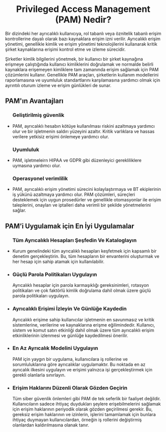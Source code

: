 <h1 align=center> Privileged Access Management (PAM) Nedir? </h1>
Bir dizindeki her ayrıcalıklı kullanıcıya, rol tabanlı veya öznitelik tabanlı erişim kontrollerine dayalı olarak bazı kaynaklara erişim izni verilir. 
Ayrıcalıklı erişim yönetimi, genellikle kimlik ve erişim yönetimi teknolojilerini kullanarak kritik şirket kaynaklarına erişimi kontrol etme ve izleme sürecidir.
<p></p>

Şirketler kimlik bilgilerini yönetmek, bir kullanıcı bir şirket kaynağına erişmeye çalıştığında kullanıcı kimliklerini doğrulamak ve normalde belirli kaynaklara erişemeyen kimliklere tam zamanında erişim sağlamak için PAM çözümlerini kullanır. 
Genellikle PAM araçları, şirketlerin kullanım modellerini raporlamasına ve uyumluluk standartlarını karşılamasına yardımcı olmak için ayrıntılı oturum izleme ve erişim günlükleri de sunar.

<h2> PAM'ın Avantajları </h2>

<ul> <h3> Geliştirilmiş güvenlik  </h3>

<li> PAM, ayrıcalıklı hesabın kötüye kullanılması riskini azaltmaya yardımcı olur ve bir işletmenin saldırı yüzeyini azaltır. Kritik varlıklara ve hassas verilere yetkisiz erişimi önlemeye yardımcı olur.
 </li>

</ul>

<ul> <h3> Uyumluluk  </h3>

<li> PAM, işletmeleirn HIPAA ve GDPR gibi düzenleyici gerekliliklere uymasına yardımcı olur. </li>

</ul>

<ul> <h3> Operasyonel verimlilik  </h3>

<li> PAM, ayrıcalıklı erişim yönetimi sürecini kolaylaştırmaya ve BT ekiplerinin iş yükünü azaltmaya yardımcı olur. 
  PAM çözümleri, süreçleri desteklemek için uygun prosedürler ve genellikle otomasyonlar ile erişim taleplerini, onayları ve iptalleri daha verimli bir şekilde yönetmelerini sağlar. </li>

</ul>

<h2> PAM’i Uygulamak için En İyi Uygulamalar </h2>

<ul> <h3> Tüm Ayrıcalıklı Hesapları Şeşfedin Ve Kataloglayın  </h3>

<li> Kurum genelindeki tüm ayrıcalıklı hesapları keşfetmek için kapsamlı bir denetim gerçekleştirin. Bu, tüm hesapların bir envanterini oluşturmak ve her hesap için sahip atamak için kullanılabilir. </li>

</ul>

<ul> <li> <h3> Güçlü Parola Politikaları Uygulayın  </h3> Ayrıcalıklı hesaplar için parola karmaşıklığı gereksinimleri, rotasyon politikaları ve çok faktörlü kimlik doğrulama dahil olmak üzere güçlü parola politikaları uygulayın. </li>

</ul>

<ul> <li> <h3> Ayrıcalıklı Erişimi İzleyin Ve Günlüğe Kaydedin  </h3> Ayrıcalıklı erişime sahip kullanıcılar işletmenin en savunmasız ve kritik sistemlerine, verilerine ve kaynaklarına erişme eğilimindedir. Kullanıcı, sistem ve komut satırı etkinliği dahil olmak üzere tüm ayrıcalıklı erişim etkinliklerinin izlenmesi ve günlüğe kaydedilmesi önerilir. </li>

</ul>

<ul> <li> <h3> En Az Ayrıcalık Modelini Uygulayın  </h3> PAM için yaygın bir uygulama, kullanıcılara iş rollerine ve sorumluluklarına göre ayrıcalıklar uygulamaktır. Bu noktada en az ayrıcalık ilkesini uygulayın ve erişimi yalnızca işi gerçekleştirmek için gerekli olanlarla sınırlayın. </li>

</ul>

<ul> <li> <h3> Erişim Haklarını Düzenli Olarak Gözden Geçirin  </h3> Tüm siber güvenlik önlemleri gibi PAM de tek seferlik bir faaliyet değildir. Kullanıcıların sadece ihtiyaç duydukları şeylere erişebilmelerini sağlamak için erişim haklarının periyodik olarak gözden geçirilmesi gerekir. Bu, gereksiz erişim haklarının ve izinlerin, işlerini tamamlamak için bunlara ihtiyaç duymayan kullanıcılardan, örneğin iş rollerini değiştirmiş olanlardan kaldırılmasına olanak tanır. </li> </ul>


